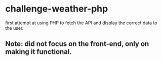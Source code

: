 # challenge-weather-php

first attempt at using PHP to fetch the API and display the correct data to the user.

## Note: did not focus on the front-end, only on making it functional.
